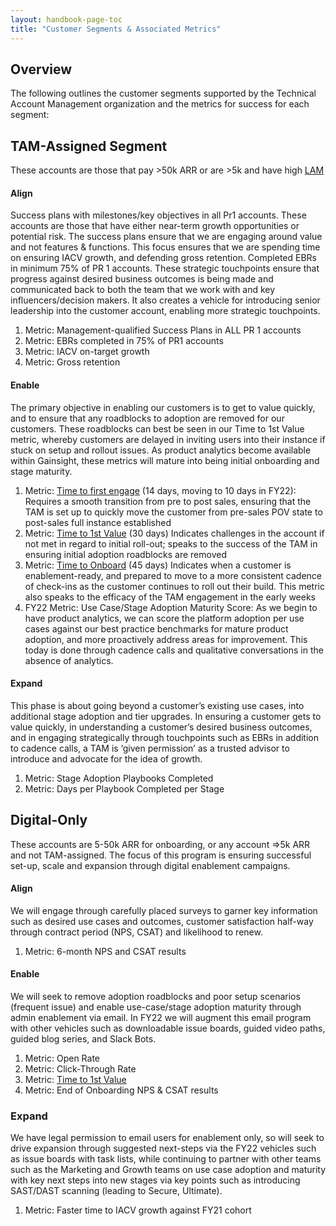 ```yaml
---
layout: handbook-page-toc
title: "Customer Segments & Associated Metrics"
---
```


## Overview

The following outlines the customer segments supported by the Technical Account Management organization and the metrics for success for each segment:

## TAM-Assigned Segment

These accounts are those that pay >50k ARR or are >5k and have high [LAM](/handbook/sales/sales-term-glossary/#landed-addressable-market-lam)

#### Align

Success plans with milestones/key objectives in all Pr1 accounts.  These accounts are those that have either near-term growth opportunities or potential risk.  The success plans ensure that we are engaging around value and not features & functions.  This focus ensures that we are spending time on ensuring IACV growth, and defending gross retention.
Completed EBRs in minimum 75% of PR 1 accounts.  These strategic touchpoints ensure that progress against desired business outcomes is being made and communicated back to both the team that we work with and key influencers/decision makers.  It also creates a vehicle for introducing senior leadership into the customer account, enabling more strategic touchpoints.

1. Metric: Management-qualified Success Plans in ALL PR 1 accounts
1. Metric: EBRs completed in 75% of PR1 accounts
1. Metric: IACV on-target growth
1. Metric: Gross retention

#### Enable

The primary objective in enabling our customers is to get to value quickly, and to ensure that any roadblocks to adoption are removed for our customers.  These roadblocks can best be seen in our Time to 1st Value metric, whereby customers are delayed in inviting users into their instance if stuck on setup and rollout issues.  As product analytics become available within Gainsight, these metrics will mature into being initial onboarding and stage maturity.

1. Metric: [Time to first engage](/handbook/customer-success/tam/onboarding/#time-to-engage) (14 days, moving to 10 days in FY22): Requires a smooth transition from pre to post sales, ensuring that the TAM is set up to quickly move the customer from pre-sales POV state to post-sales full instance established
1. Metric: [Time to 1st Value](/handbook/customer-success/tam/onboarding/#time-to-first-value) (30 days) Indicates challenges in the account if not met in regard to initial roll-out; speaks to the success of the TAM in ensuring initial adoption roadblocks are removed
1. Metric: [Time to Onboard](/handbook/customer-success/tam/onboarding/#time-to-onboard) (45 days) Indicates when a customer is enablement-ready, and prepared to move to a more consistent cadence of check-ins as the customer continues to roll out their build.  This metric also speaks to the efficacy of the TAM engagement in the early weeks
1. FY22 Metric: Use Case/Stage Adoption Maturity Score: As we begin to have product analytics, we can score the platform adoption per use cases against our best practice benchmarks for mature product adoption, and more proactively address areas for improvement.  This today is done through cadence calls and qualitative conversations in the absence of analytics.

#### Expand

This phase is about going beyond a customer’s existing use cases, into additional stage adoption and tier upgrades.  In ensuring a customer gets to value quickly, in understanding a customer’s desired business outcomes, and in engaging strategically through touchpoints such as EBRs in addition to cadence calls, a TAM is ‘given permission’ as a trusted advisor to introduce and advocate for the idea of growth.

1. Metric: Stage Adoption Playbooks Completed
1. Metric: Days per Playbook Completed per Stage


## Digital-Only
These accounts are 5-50k ARR for onboarding, or any account =>5k ARR and not TAM-assigned.  The focus of this program is ensuring successful set-up, scale and expansion through digital enablement campaigns.

#### Align

We will engage through carefully placed surveys to garner key information such as desired use cases and outcomes,  customer satisfaction half-way through contract period (NPS, CSAT) and likelihood to renew.

1. Metric: 6-month NPS and CSAT results

#### Enable

We will seek to remove adoption roadblocks and poor setup scenarios (frequent issue) and enable use-case/stage adoption maturity through admin enablement via email.  In FY22 we will augment this email program with other vehicles such as downloadable issue boards, guided video paths, guided blog series, and Slack Bots.

1. Metric: Open Rate
1. Metric: Click-Through Rate
1. Metric: [Time to 1st Value](/handbook/customer-success/tam/onboarding/#time-to-first-value)
1. Metric: End of Onboarding NPS & CSAT results

### Expand

We have legal permission to email users for enablement only, so will seek to drive expansion through suggested next-steps via the FY22 vehicles such as issue boards with task lists, while continuing to partner with other teams such as the Marketing and Growth teams on use case adoption and maturity with key next steps into new stages via key points such as introducing SAST/DAST scanning (leading to Secure, Ultimate).

1. Metric: Faster time to IACV growth against FY21 cohort
